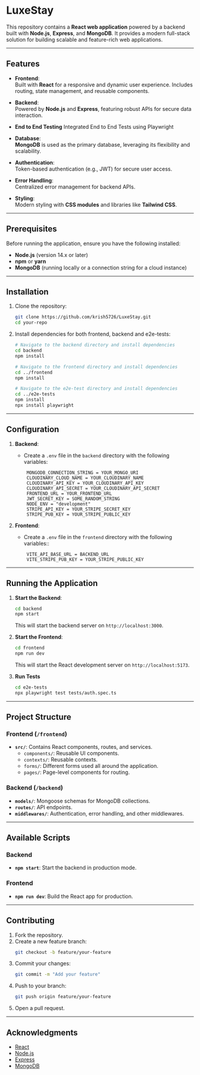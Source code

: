 # LuxeStay
This repository contains a **React web application** powered by a backend built with **Node.js**, **Express**, and **MongoDB**. It provides a modern full-stack solution for building scalable and feature-rich web applications.

---

## Features

- **Frontend**:  
  Built with **React** for a responsive and dynamic user experience. Includes routing, state management, and reusable components.

- **Backend**:  
  Powered by **Node.js** and **Express**, featuring robust APIs for secure data interaction.

- **End to End Testing**
  Integrated End to End Tests using Playwright

- **Database**:  
  **MongoDB** is used as the primary database, leveraging its flexibility and scalability.

- **Authentication**:  
  Token-based authentication (e.g., JWT) for secure user access.

- **Error Handling**:  
  Centralized error management for backend APIs.

- **Styling**:  
  Modern styling with **CSS modules** and libraries like **Tailwind CSS**.

---

## Prerequisites

Before running the application, ensure you have the following installed:

- **Node.js** (version 14.x or later)
- **npm** or **yarn**
- **MongoDB** (running locally or a connection string for a cloud instance)

---

## Installation

1. Clone the repository:
   ```bash
   git clone https://github.com/krish5726/LuxeStay.git
   cd your-repo
   ```

2. Install dependencies for both frontend, backend and e2e-tests:
   ```bash
   # Navigate to the backend directory and install dependencies
   cd backend
   npm install

   # Navigate to the frontend directory and install dependencies
   cd ../frontend
   npm install

   # Navigate to the e2e-test directory and install dependencies
   cd ../e2e-tests
   npm install
   npx install playwright
   ```

---

## Configuration

1. **Backend**:
   - Create a `.env` file in the `backend` directory with the following variables:
     ```env
      MONGODB_CONNECTION_STRING = YOUR_MONGO_URI
      CLOUDINARY_CLOUD_NAME = YOUR_CLOUDINARY_NAME
      CLOUDINARY_API_KEY = YOUR_CLOUDINARY_API_KEY
      CLOUDINARY_API_SECRET = YOUR_CLOUDINARY_API_SECRET
      FRONTEND_URL = YOUR_FRONTEND_URL
      JWT_SECRET_KEY = SOME_RANDOM_STRING
      NODE_ENV = "development"
      STRIPE_API_KEY = YOUR_STRIPE_SECRET_KEY
      STRIPE_PUB_KEY = YOUR_STRIPE_PUBLIC_KEY
     
     ```

2. **Frontend**:
   - Create a `.env` file in the `frontend` directory with the following variables::
     ```env
      VITE_API_BASE_URL = BACKEND_URL
      VITE_STRIPE_PUB_KEY = YOUR_STRIPE_PUBLIC_KEY
     ```

---

## Running the Application

1. **Start the Backend**:
   ```bash
   cd backend
   npm start
   ```

   This will start the backend server on `http://localhost:3000`.

2. **Start the Frontend**:
   ```bash
   cd frontend
   npm run dev
   ```

   This will start the React development server on `http://localhost:5173`.

3. **Run Tests**
   ```bash
   cd e2e-tests
   npx playwright test tests/auth.spec.ts
   ```

---

## Project Structure

### Frontend (`/frontend`)
- **`src/`**: Contains React components, routes, and services.
  - `components/`: Reusable UI components.
  - `contexts/`: Reusable contexts.
  - `forms/`: Different forms used all around the application.
  - `pages/`: Page-level components for routing.

### Backend (`/backend`)
- **`models/`**: Mongoose schemas for MongoDB collections.
- **`routes/`**: API endpoints.
- **`middlewares/`**: Authentication, error handling, and other middlewares.

---

## Available Scripts

### Backend
- **`npm start`**: Start the backend in production mode.

### Frontend
- **`npm run dev`**: Build the React app for production.

---


## Contributing

1. Fork the repository.
2. Create a new feature branch:
   ```bash
   git checkout -b feature/your-feature
   ```
3. Commit your changes:
   ```bash
   git commit -m "Add your feature"
   ```
4. Push to your branch:
   ```bash
   git push origin feature/your-feature
   ```
5. Open a pull request.

---


## Acknowledgments

- [React](https://reactjs.org/)
- [Node.js](https://nodejs.org/)
- [Express](https://expressjs.com/)
- [MongoDB](https://www.mongodb.com/)
